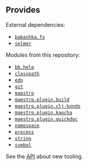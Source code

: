 ## Provides

External dependencies:

- [`babashka.fs`](https://github.com/babashka/fs)
- [`selmer`](https://github.com/yogthos/selmer)

Modules from this repository:

- [`bb.help`](../bb.help)
- [`classpath`](../classpath)
- [`edn`](../edn)
- [`git`](../git)
- [`maestro`](../maestro)
- [`maestro.plugin.build`](../maestro.plugin.build)
- [`maestro.plugin.clj-kondo`](../maestro.plugin.clj-kondo)
- [`maestro.plugin.kaocha`](../maestro.plugin.kaocha)
- [`maestro.plugin.quickdoc`](../maestro.plugin.quickdoc)
- [`namespace`](../namespace)
- [`process`](../process)
- [`string`](../string)
- [`symbol`](../symbol)

See the [API](./doc/API.md) about new tooling.

